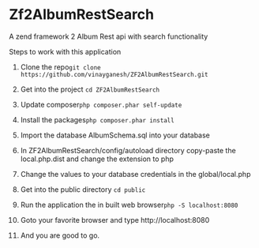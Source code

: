 Zf2AlbumRestSearch
================

A zend framework 2 Album Rest api with search functionality

Steps to work with this application

1. Clone the repo```git clone https://github.com/vinayganesh/ZF2AlbumRestSearch.git```

2. Get into the project ```cd ZF2AlbumRestSearch```

3. Update composer```php composer.phar self-update```

4. Install the packages```php composer.phar install```

5. Import the database AlbumSchema.sql into your database

6. In ZF2AlbumRestSearch/config/autoload directory copy-paste the local.php.dist and change the extension to php

7. Change the values to your database credentials in the global/local.php

8. Get into the public directory ```cd public```

9. Run the application the in built web browser```php -S localhost:8080```

10. Goto your favorite browser and type http://localhost:8080

11. And you are good to go. 
